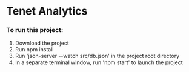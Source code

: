 # Tenet Analytics

### To run this project:
1. Download the project
2. Run npm install
3. Run 'json-server --watch src/db.json' in the project root directory
4. In a separate terminal window, run 'npm start' to launch the project
